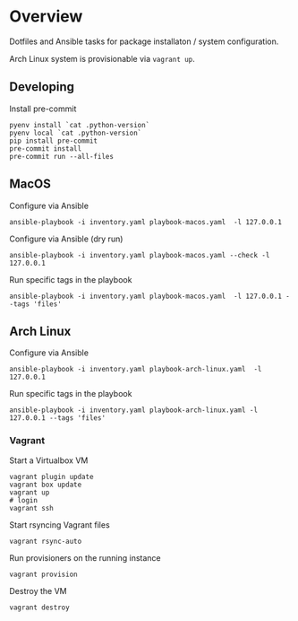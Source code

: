 # Overview

Dotfiles and Ansible tasks for package installaton / system configuration.

Arch Linux system is provisionable via `vagrant up`.

## Developing

Install pre-commit

    pyenv install `cat .python-version`
    pyenv local `cat .python-version`
    pip install pre-commit
    pre-commit install
    pre-commit run --all-files

## MacOS

Configure via Ansible

    ansible-playbook -i inventory.yaml playbook-macos.yaml  -l 127.0.0.1

Configure via Ansible (dry run)

    ansible-playbook -i inventory.yaml playbook-macos.yaml --check -l 127.0.0.1

Run specific tags in the playbook

    ansible-playbook -i inventory.yaml playbook-macos.yaml  -l 127.0.0.1 --tags 'files'

## Arch Linux

Configure via Ansible

    ansible-playbook -i inventory.yaml playbook-arch-linux.yaml  -l 127.0.0.1

Run specific tags in the playbook

    ansible-playbook -i inventory.yaml playbook-arch-linux.yaml -l 127.0.0.1 --tags 'files'

### Vagrant

Start a Virtualbox VM

    vagrant plugin update
    vagrant box update
    vagrant up
    # login
    vagrant ssh

Start rsyncing Vagrant files

    vagrant rsync-auto

Run provisioners on the running instance

    vagrant provision

Destroy the VM

    vagrant destroy
